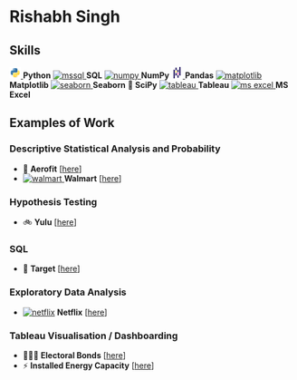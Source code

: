 # Rishabh Singh

## Skills

<a href="https://www.python.org" target="_blank" rel="noreferrer"> <img src="https://raw.githubusercontent.com/devicons/devicon/master/icons/python/python-original.svg" alt="python" width="20" height="20"/> </a> **Python**
<a href="https://www.microsoft.com/en-us/sql-server" target="_blank" rel="noreferrer"> <img src="https://www.svgrepo.com/show/303229/microsoft-sql-server-logo.svg" alt="mssql" width="20" height="20"/> </a> **SQL**
<a href="https://numpy.org/" target="_blank" rel="noreferrer"> <img src="https://upload.wikimedia.org/wikipedia/commons/3/31/NumPy_logo_2020.svg" alt="numpy" width="20" height="20"/> </a> **NumPy**
<a href="https://pandas.pydata.org/" target="_blank" rel="noreferrer"> <img src="https://raw.githubusercontent.com/devicons/devicon/2ae2a900d2f041da66e950e4d48052658d850630/icons/pandas/pandas-original.svg" alt="pandas" width="20" height="20"/> </a> **Pandas**
<a href="https://matplotlib.org/" target="_blank" rel="noreferrer"> <img src="https://matplotlib.org/stable/_images/sphx_glr_logos2_001.png" alt="matplotlib" width="20" height="20"/> </a> **Matplotlib**
<a href="https://seaborn.pydata.org/" target="_blank" rel="noreferrer"> <img src="https://seaborn.pydata.org/_images/logo-mark-lightbg.svg" alt="seaborn" width="20" height="20"/> </a> **Seaborn**
🔬 **SciPy**
<a href="https://www.tableau.com/" target="_blank" rel="noreferrer"> <img src="https://www.tableau.com/sites/default/files/2021-05/tableau_rgb_500x104.png" alt="tableau" width="40" height="20"/> </a> **Tableau**
<a href="https://www.microsoft.com/en-us/microsoft-365/excel" target="_blank" rel="noreferrer"> <img src="https://img.icons8.com/color/452/microsoft-excel-2019--v1.png" alt="ms excel" width="20" height="20"/> </a> **MS Excel**

## Examples of Work

### Descriptive Statistical Analysis and Probability
- 🏃 **Aerofit** [[here](https://github.com/rishabhdikhit/Aerofit---Descriptive-Statistics-Probability-.)]
- <a href="https://www.walmart.com/" target="_blank" rel="noreferrer"> <img src="https://upload.wikimedia.org/wikipedia/commons/thumb/c/ca/Walmart_logo.svg/1024px-Walmart_logo.svg.png" alt="walmart" width="20" height="20"/> </a> **Walmart** [[here](https://github.com/rishabhdikhit/Business-Case-Walmart---Confidence-Interval-and-CLT)]

### Hypothesis Testing
- 🚲 **Yulu** [[here](https://github.com/rishabhdikhit/Business-Case-YULU-Hypothesis-Testing)]

### SQL
- 🎯 **Target** [[here](https://github.com/rishabhdikhit/target----business-case-----scaler)]

### Exploratory Data Analysis
- <a href="https://www.netflix.com/" target="_blank" rel="noreferrer"><img src="https://upload.wikimedia.org/wikipedia/commons/6/69/Netflix_logo.svg" alt="netflix" width="20" height="20"/></a> **Netflix** [[here](https://github.com/rishabhdikhit/Netflix-analysis----scaler-business-case)]

### Tableau Visualisation / Dashboarding
- 🌸✋🏻 **Electoral Bonds** [[here](https://github.com/rishabhdikhit/Electoral-Bonds)]
- ⚡ **Installed Energy Capacity** [[here](https://github.com/rishabhdikhit/Energy-capacity-in-India-sector-wise)]




<!-- Add links or descriptions of your work examples here -->

<!--
**rishabhdikhit/rishabhdikhit** is a ✨ _special_ ✨ repository because its `README.md` (this file) appears on your GitHub profile.

Here are some ideas to get you started:

- 🔭 I’m currently working on ...
- 🌱 I’m currently learning ...
- 👯 I’m looking to collaborate on ...
- 🤔 I’m looking for help with ...
- 💬 Ask me about ...
- 📫 How to reach me: ...
- 😄 Pronouns: ...
- ⚡ Fun fact: ...


